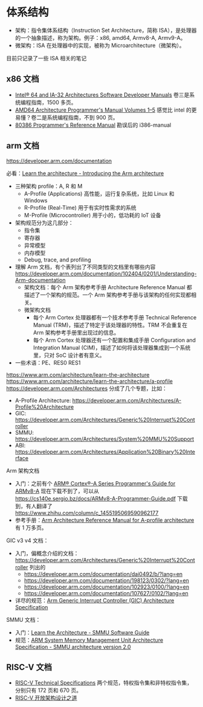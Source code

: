 # 体系结构

- 架构：指令集体系结构（Instruction Set Architecture，简称 ISA），是处理器的一个抽象描述，称为架构。例子：x86, amd64, Armv8-A, Armv9-A。
- 微架构：ISA 在处理器中的实现，被称为 Microarchitecture（微架构）。

目前只记录了一些 ISA 相关的笔记

## x86 文档

- [Intel® 64 and IA-32 Architectures Software Developer Manuals](https://www.intel.com/content/www/us/en/developer/articles/technical/intel-sdm.html)
  卷三是系统编程指南，1500 多页。
- [AMD64 Architecture Programmer's Manual Volumes 1–5](https://www.amd.com/content/dam/amd/en/documents/processor-tech-docs/programmer-references/40332.pdf)
  感觉比 intel 的更易懂？卷二是系统编程指南，不到 900 页。
- [80386 Programmer's Reference Manual](https://nju-projectn.github.io/i386-manual/)
  勘误后的 i386-manual

## arm 文档

<https://developer.arm.com/documentation>

必看：[Learn the architecture - Introducing the Arm architecture](https://developer.arm.com/documentation/102404/0201/?lang=en)

- 三种架构 profile：A, R 和 M
  - A-Profile (Applications) 高性能，运行复杂系统，比如 Linux 和 Windows
  - R-Profile (Real-Time) 用于有实时性需求的系统
  - M-Profile (Microcontroller) 用于小的，低功耗的 IoT 设备
- 架构规范分为这几部分：
  - 指令集
  - 寄存器
  - 异常模型
  - 内存模型
  - Debug, trace, and profiling
- 理解 Arm 文档，有个表列出了不同类型的文档里有哪些内容 https://developer.arm.com/documentation/102404/0201/Understanding-Arm-documentation
  - 架构文档：每个 Arm 架构参考手册 Architecture Reference Manual 都描述了一个架构的规范。一个 Arm 架构参考手册与该架构的任何实现都相关。
  - 微架构文档
    - 每个 Arm Cortex 处理器都有一个技术参考手册 Technical Reference Manual (TRM)，描述了特定于该处理器的特性。TRM 不会重复在 Arm 架构参考手册里出现过的信息。
    - 每个 Arm Cortex 处理器还有一个配置和集成手册 Configuration and Integration Manual (CIM)，描述了如何将该处理器集成到一个系统里，只对 SoC 设计者有意义。
- 一些术语：PE、RES0 RES1

https://www.arm.com/architecture/learn-the-architecture
https://www.arm.com/architecture/learn-the-architecture/a-profile
https://developer.arm.com/Architectures 分成了几个专题，比如：

- A-Profile Architecture: https://developer.arm.com/Architectures/A-Profile%20Architecture
- GIC: https://developer.arm.com/Architectures/Generic%20Interrupt%20Controller
- SMMU: https://developer.arm.com/Architectures/System%20MMU%20Support
- ABI: https://developer.arm.com/Architectures/Application%20Binary%20Interface

Arm 架构文档

- 入门：之前有个 [ARM® Cortex®-A Series Programmer's Guide for ARMv8-A](https://developer.arm.com/documentation/den0024/a) 现在下载不到了，可以从 https://cs140e.sergio.bz/docs/ARMv8-A-Programmer-Guide.pdf 下载到，有人翻译了 https://www.zhihu.com/column/c_1455195069590962177
- 参考手册：[Arm Architecture Reference Manual for A-profile architecture](https://developer.arm.com/documentation/ddi0487/latest) 有 1 万多页。

GIC v3 v4 文档：

- 入门，偏概念介绍的文档：https://developer.arm.com/Architectures/Generic%20Interrupt%20Controller 列出的
  - https://developer.arm.com/documentation/dai0492/b/?lang=en
  - https://developer.arm.com/documentation/198123/0302/?lang=en
  - https://developer.arm.com/documentation/102923/0100/?lang=en
  - https://developer.arm.com/documentation/107627/0102/?lang=en
- 详尽的规范：[Arm Generic Interrupt Controller (GIC) Architecture Specification](https://developer.arm.com/documentation/ihi0069/hb/?lang=en)

SMMU 文档：

- 入门：[Learn the Architecture - SMMU Software Guide](https://developer.arm.com/documentation/109242/0100/?lang=en)
- 规范：[ARM System Memory Management Unit Architecture Specification - SMMU architecture version 2.0](https://developer.arm.com/documentation/ihi0062/dc/?lang=en)

## RISC-V 文档

- [RISC-V Technical Specifications](https://lf-riscv.atlassian.net/wiki/spaces/HOME/pages/16154769/RISC-V+Technical+Specifications)
  两个规范，特权指令集和非特权指令集，分别只有 172 页和 670 页。
- [RISC-V 开放架构设计之道](https://zh.z-lib.fm/book/27272743/ff0141)
